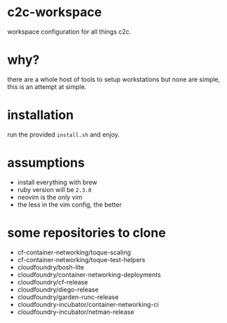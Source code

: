 # c2c-workspace
workspace configuration for all things c2c.

# why?
there are a whole host of tools to setup workstations but none are simple,
this is an attempt at simple.

# installation
run the provided `install.sh` and enjoy.

# assumptions
- install everything with brew
- ruby version will be `2.3.0`
- neovim is the only vim
- the less in the vim config, the better

# some repositories to clone
- cf-container-networking/toque-scaling
- cf-container-networking/toque-test-helpers
- cloudfoundry/bosh-lite
- cloudfoundry/container-networking-deployments
- cloudfoundry/cf-release
- cloudfoundry/diego-release
- cloudfoundry/garden-runc-release
- cloudfoundry-incubator/container-networking-ci
- cloudfoundry-incubator/netman-release
